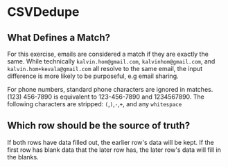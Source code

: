 # CSVDedupe

## What Defines a Match?

For this exercise, emails are considered a match if they are exactly the same.
While technically `kalvin.hom@gmail.com`, `kalvinhom@gmail.com`, and `kalvin.hom+kevala@gmail.com`
all resolve to the same email, the input difference is more likely to be purposeful, e.g email sharing.

For phone numbers, standard phone characters are ignored in matches.
(123) 456-7890 is equivalent to 123-456-7890 and 1234567890.
The following characters are stripped: `(`,`)`,`-`,`+`, and any `whitespace`

## Which row should be the source of truth?

If both rows have data filled out, the earlier row's data will be kept.
If the first row has blank data that the later row has, the later row's data will fill in the blanks.
